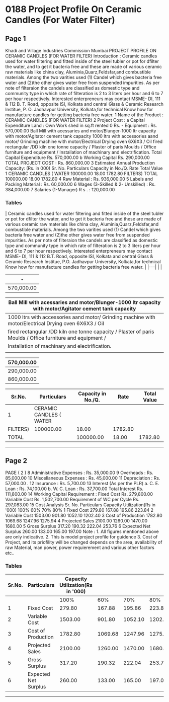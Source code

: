 # 0188 Project Profile On Ceramic Candles (For Water Filter)

## Page 1

Khadi and Village Industries Commission Mumbai PROJECT PROFILE ON CERAMIC CANDLES (FOR WATER FILTER) Introduction : Ceramic candles used for water filtering and fitted inside of the steel tubler or pot for dfilter the water, and to get it bacteria free and these are made of various ceramic raw materials like china clay, Aluminia,Quarz,Feldsfar,and combustible materials. Among the two varities used (1) Candel which gives bacteria free water and (2)the other gives water free from suspended impurities. As per note of filteraion the candels are classified as domestic type and community type in which rate of filteration is 2 to 3 liters per hour and 6 to 7 per hour respectively. Interested enterpreneurs may contact MSME- DI, 111 & 112 B. T. Road, opposite ISI, Kolkata and central Glass & Ceramic Research Institue, P. O. Jadhavpur University, Kolkata,for technical Know how for manufacture candles for getting bacteria free water. 1 Name of the Product : CERAMIC CANDLES (FOR WATER FILTER) 2 Project Cost : a Capital Expenditure Land : Own Work shed in sq.ft rented 0 Rs. - Equipment : Rs. 570,000.00 Ball Mill with acessaries and motor/Blunger-1000 ltr capacity with motor/Agitator cement tank capacity 1000 ltrs with accessories aand motor/ Grinding machine with motor/Electrical Drying oven 6X6X3 / Oil fired rectangular /DD kiln one tonne capacity / Plaster of paris Moulds / Office furniture and equipment / Installation of machinary and electrification. Total Capital Expenditure Rs. 570,000.00 b Working Capital Rs. 290,000.00 TOTAL PROJECT COST : Rs. 860,000.00 3 Estimated Annual Production Capacity: (Rs. in 000) Sr. No. Particulars Capacity in No./Q. Rate Total Value 1 CERAMIC CANDLES ( WATER 100000.00 18.00 1782.80 FILTERS) TOTAL 100000.00 18.00 1782.80 4 Raw Material : Rs. 936,000.00 5 Labels and Packing Material : Rs. 60,000.00 6 Wages (3-Skilled & 2- Unskilled) : Rs. 384,000.00 7 Salaries (1-Manager) R s . : 120,000.00

### Tables

| Ceramic candles used for water filtering and fitted inside of the steel tubler or pot for dfilter the water,
and to get it bacteria free and these are made of various ceramic raw materials like china clay,
Aluminia,Quarz,Feldsfar,and combustible materials. Among the two varities used (1) Candel which
gives bacteria free water and (2)the other gives water free from suspended impurities. As per note of
filteraion the candels are classified as domestic type and community type in which rate of filteration is
2 to 3 liters per hour and 6 to 7 per hour respectively. Interested enterpreneurs may contact MSME-
DI, 111 & 112 B.T. Road, opposite ISI, Kolkata and central Glass & Ceramic Research Institue, P.O.
Jadhavpur University, Kolkata,for technical Know how for manufacture candles for getting bacteria
free water. |
|---|
|  |

| - |
|---|
| 570,000.00 |

| Ball Mill with acessaries and motor/Blunger-1000 ltr capacity with motor/Agitator cement tank capacity |
|---|
| 1000 ltrs with accessories aand motor/ Grinding machine with motor/Electrical Drying oven 6X6X3 / Oil
fired rectangular /DD kiln one tonne capacity / Plaster of paris Moulds / Office furniture and equipment / |
| Installation of machinary and electrification. |
|  |

| 570,000.00 |
|---|
| 290,000.00 |
| 860,000.00 |

| Sr.No. | Particulars | Capacity in No./Q. | Rate | Total Value |
|---|---|---|---|---|
| 1 | CERAMIC CANDLES ( WATER
FILTERS) | 100000.00 | 18.00 | 1782.80 |
| TOTAL |  | 100000.00 | 18.00 | 1782.80 |

---

## Page 2

PAGE ( 2 ) 8 Administrative Expenses : Rs. 35,000.00 9 Overheads : Rs. 85,000.00 10 Miscellaneous Expenses : Rs. 45,000.00 11 Depreciation : Rs. 57,000.00 . 12 Insurance : Rs. 5,700.00 13 Interest (As per the PLR) a. C. E. Loan : Rs. 74,100.00 b. W. C. Loan : Rs. 37,700.00 Total Interest Rs. 111,800.00 14 Working Capital Requirement : Fixed Cost Rs. 279,800.00 Variable Cost Rs. 1,502,700.00 Requirement of WC per Cycle Rs. 297,083.00 15 Cost Analysis Sr. No. Particulars Capacity Utilization(Rs in '000) 100% 60% 70% 80% 1 Fixed Cost 279.80 167.88 195.86 223.84 2 Variable Cost 1503.00 901.80 1052.10 1202.40 3 Cost of Production 1782.80 1069.68 1247.96 1275.94 4 Projected Sales 2100.00 1260.00 1470.00 1680.00 5 Gross Surplus 317.20 190.32 222.04 253.76 6 Expected Net Surplus 260.00 133.00 165.00 197.00 Note : 1. All figures mentioned above are only indicative. 2. This is model project profile for guidence 3. Cost of Project, and its priofility will be changed depends on the area, availability of raw Material, man power, power requierement and various other factors etc..

### Tables

| Sr.No. | Particulars | Capacity Utilization(Rs in '000) |  |  |  |
|---|---|---|---|---|---|
|  |  | 100% | 60% | 70% | 80% |
| 1 | Fixed Cost | 279.80 | 167.88 | 195.86 | 223.84 |
| 2 | Variable Cost | 1503.00 | 901.80 | 1052.10 | 1202.40 |
| 3 | Cost of Production | 1782.80 | 1069.68 | 1247.96 | 1275.94 |
| 4 | Projected Sales | 2100.00 | 1260.00 | 1470.00 | 1680.00 |
| 5 | Gross Surplus | 317.20 | 190.32 | 222.04 | 253.76 |
| 6 | Expected Net Surplus | 260.00 | 133.00 | 165.00 | 197.00 |

---
